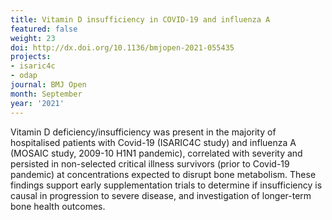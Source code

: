 ```yaml
---
title: Vitamin D insufficiency in COVID-19 and influenza A
featured: false
weight: 23
doi: http://dx.doi.org/10.1136/bmjopen-2021-055435
projects:
- isaric4c
- odap
journal: BMJ Open
month: September
year: '2021'
---
```




Vitamin D deficiency/insufficiency was present in the majority of hospitalised patients with Covid-19 (ISARIC4C study) and influenza A (MOSAIC study, 2009-10 H1N1 pandemic), correlated with severity and persisted in non-selected critical illness survivors (prior to Covid-19 pandemic) at concentrations expected to disrupt bone metabolism. These findings support early supplementation trials to determine if insufficiency is causal in progression to severe disease, and investigation of longer-term bone health outcomes.
